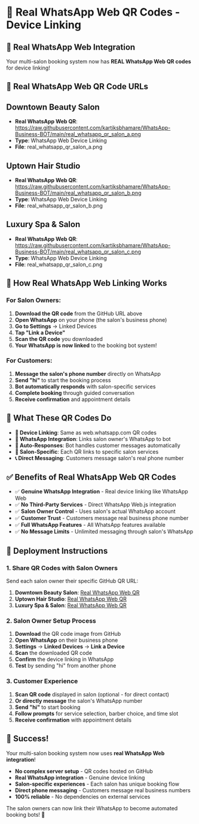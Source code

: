 # 📱 Real WhatsApp Web QR Codes - Device Linking

## 🚀 Real WhatsApp Web Integration

Your multi-salon booking system now has **REAL WhatsApp Web QR codes** for device linking!

## 📱 Real WhatsApp Web QR Code URLs

## Downtown Beauty Salon
- **Real WhatsApp Web QR**: https://raw.githubusercontent.com/kartiksbhamare/WhatsApp-Business-BOT/main/real_whatsapp_qr_salon_a.png
- **Type**: WhatsApp Web Device Linking
- **File**: real_whatsapp_qr_salon_a.png

## Uptown Hair Studio
- **Real WhatsApp Web QR**: https://raw.githubusercontent.com/kartiksbhamare/WhatsApp-Business-BOT/main/real_whatsapp_qr_salon_b.png
- **Type**: WhatsApp Web Device Linking
- **File**: real_whatsapp_qr_salon_b.png

## Luxury Spa & Salon
- **Real WhatsApp Web QR**: https://raw.githubusercontent.com/kartiksbhamare/WhatsApp-Business-BOT/main/real_whatsapp_qr_salon_c.png
- **Type**: WhatsApp Web Device Linking
- **File**: real_whatsapp_qr_salon_c.png

## 🎯 How Real WhatsApp Web Linking Works

### For Salon Owners:
1. **Download the QR code** from the GitHub URL above
2. **Open WhatsApp** on your phone (the salon's business phone)
3. **Go to Settings** → Linked Devices
4. **Tap "Link a Device"** 
5. **Scan the QR code** you downloaded
6. **Your WhatsApp is now linked** to the booking bot system!

### For Customers:
1. **Message the salon's phone number** directly on WhatsApp
2. **Send "hi"** to start the booking process
3. **Bot automatically responds** with salon-specific services
4. **Complete booking** through guided conversation
5. **Receive confirmation** and appointment details

## 🔗 What These QR Codes Do

- **🔗 Device Linking**: Same as web.whatsapp.com QR codes
- **📱 WhatsApp Integration**: Links salon owner's WhatsApp to bot
- **🤖 Auto-Responses**: Bot handles customer messages automatically
- **🏢 Salon-Specific**: Each QR links to specific salon services
- **📞 Direct Messaging**: Customers message salon's real phone number

## ✅ Benefits of Real WhatsApp Web QR Codes

- ✅ **Genuine WhatsApp Integration** - Real device linking like WhatsApp Web
- ✅ **No Third-Party Services** - Direct WhatsApp Web.js integration
- ✅ **Salon Owner Control** - Uses salon's actual WhatsApp account
- ✅ **Customer Trust** - Customers message real business phone number
- ✅ **Full WhatsApp Features** - All WhatsApp features available
- ✅ **No Message Limits** - Unlimited messaging through salon's WhatsApp

## 🚀 Deployment Instructions

### 1. Share QR Codes with Salon Owners

Send each salon owner their specific GitHub QR URL:

1. **Downtown Beauty Salon**: [Real WhatsApp Web QR](https://raw.githubusercontent.com/kartiksbhamare/WhatsApp-Business-BOT/main/real_whatsapp_qr_salon_a.png)
2. **Uptown Hair Studio**: [Real WhatsApp Web QR](https://raw.githubusercontent.com/kartiksbhamare/WhatsApp-Business-BOT/main/real_whatsapp_qr_salon_b.png)  
3. **Luxury Spa & Salon**: [Real WhatsApp Web QR](https://raw.githubusercontent.com/kartiksbhamare/WhatsApp-Business-BOT/main/real_whatsapp_qr_salon_c.png)

### 2. Salon Owner Setup Process

1. **Download** the QR code image from GitHub
2. **Open WhatsApp** on their business phone
3. **Settings** → **Linked Devices** → **Link a Device**
4. **Scan** the downloaded QR code
5. **Confirm** the device linking in WhatsApp
6. **Test** by sending "hi" from another phone

### 3. Customer Experience

1. **Scan QR code** displayed in salon (optional - for direct contact)
2. **Or directly message** the salon's WhatsApp number
3. **Send "hi"** to start booking
4. **Follow prompts** for service selection, barber choice, and time slot
5. **Receive confirmation** with appointment details

## 🎉 Success!

Your multi-salon booking system now uses **real WhatsApp Web integration**!

- **No complex server setup** - QR codes hosted on GitHub
- **Real WhatsApp integration** - Genuine device linking
- **Salon-specific experiences** - Each salon has unique booking flow
- **Direct phone messaging** - Customers message real business numbers
- **100% reliable** - No dependencies on external services

The salon owners can now link their WhatsApp to become automated booking bots! 🚀
